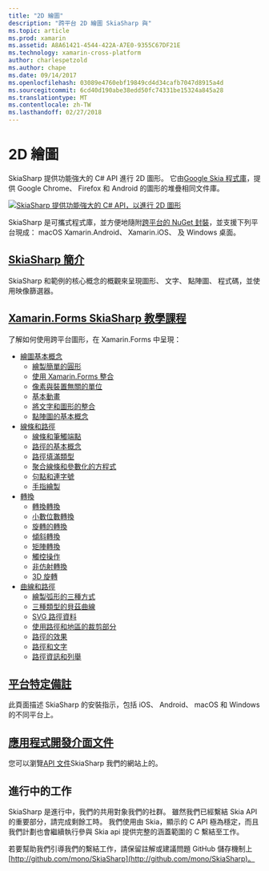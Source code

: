 ```yaml
---
title: "2D 繪圖"
description: "跨平台 2D 繪圖 SkiaSharp 與"
ms.topic: article
ms.prod: xamarin
ms.assetid: A8A61421-4544-422A-A7E0-9355C67DF21E
ms.technology: xamarin-cross-platform
author: charlespetzold
ms.author: chape
ms.date: 09/14/2017
ms.openlocfilehash: 03089e4760ebf19849cd4d34cafb7047d8915a4d
ms.sourcegitcommit: 6cd40d190abe38edd50fc74331be15324a845a28
ms.translationtype: MT
ms.contentlocale: zh-TW
ms.lasthandoff: 02/27/2018
---
```

# <a name="2d-drawing"></a>2D 繪圖

SkiaSharp 提供功能強大的 C# API 進行 2D 圖形。 它由[Google Skia 程式庫](http://skia.org)，提供 Google Chrome、 Firefox 和 Android 的圖形的堆疊相同文件庫。

[ ![](images/ide-sml.png "SkiaSharp 提供功能強大的 C# API，以進行 2D 圖形")](images/ide.png)

SkiaSharp 是可攜式程式庫，並方便地隨附[跨平台的 NuGet 封裝](https://www.nuget.org/packages/SkiaSharp)，並支援下列平台現成： macOS Xamarin.Android、 Xamarin.iOS、 及 Windows 桌面。

## <a name="introduction-to-skiasharpgraphics-gamesskiasharpintroductionmd"></a>[SkiaSharp 簡介](~/graphics-games/skiasharp/introduction.md)

SkiaSharp 和範例的核心概念的概觀來呈現圖形、 文字、 點陣圖、 程式碼，並使用映像篩選器。

## <a name="skiasharp-tutorials-for-xamarinformsxamarin-formsuser-interfacegraphicsskiasharpindexmd"></a>[Xamarin.Forms SkiaSharp 教學課程](~/xamarin-forms/user-interface/graphics/skiasharp/index.md)

了解如何使用跨平台圖形，在 Xamarin.Forms 中呈現：

- [繪圖基本概念](~/xamarin-forms/user-interface/graphics/skiasharp/basics/index.md)
  * [繪製簡單的圓形](~/xamarin-forms/user-interface/graphics/skiasharp/basics/circle.md)
  * [使用 Xamarin.Forms 整合](~/xamarin-forms/user-interface/graphics/skiasharp/basics/integration.md)
  * [像素與裝置無關的單位](~/xamarin-forms/user-interface/graphics/skiasharp/basics/pixels.md)
  * [基本動畫](~/xamarin-forms/user-interface/graphics/skiasharp/basics/animation.md)
  * [將文字和圖形的整合](~/xamarin-forms/user-interface/graphics/skiasharp/basics/text.md)
  * [點陣圖的基本概念](~/xamarin-forms/user-interface/graphics/skiasharp/basics/bitmaps.md)
- [線條和路徑](~/xamarin-forms/user-interface/graphics/skiasharp/paths/index.md)
  * [線條和筆觸端點](~/xamarin-forms/user-interface/graphics/skiasharp/paths/lines.md)
  * [路徑的基本概念](~/xamarin-forms/user-interface/graphics/skiasharp/paths/paths.md)
  * [路徑填滿類型](~/xamarin-forms/user-interface/graphics/skiasharp/paths/fill-types.md)
  * [聚合線條和參數化的方程式](~/xamarin-forms/user-interface/graphics/skiasharp/paths/polylines.md)
  * [句點和連字號](~/xamarin-forms/user-interface/graphics/skiasharp/paths/dots.md)
  * [手指繪製](~/xamarin-forms/user-interface/graphics/skiasharp/paths/finger-paint.md)
- [轉換](~/xamarin-forms/user-interface/graphics/skiasharp/transforms/index.md)
  * [轉換轉換](~/xamarin-forms/user-interface/graphics/skiasharp/transforms/translate.md)
  * [小數位數轉換](~/xamarin-forms/user-interface/graphics/skiasharp/transforms/scale.md)
  * [旋轉的轉換](~/xamarin-forms/user-interface/graphics/skiasharp/transforms/rotate.md)
  * [傾斜轉換](~/xamarin-forms/user-interface/graphics/skiasharp/transforms/skew.md)
  * [矩陣轉換](~/xamarin-forms/user-interface/graphics/skiasharp/transforms/matrix.md)
  * [觸控操作](~/xamarin-forms/user-interface/graphics/skiasharp/transforms/touch.md)
  * [非仿射轉換](~/xamarin-forms/user-interface/graphics/skiasharp/transforms/non-affine.md)
  * [3D 旋轉](~/xamarin-forms/user-interface/graphics/skiasharp/transforms/3d-rotation.md)
- [曲線和路徑](~/xamarin-forms/user-interface/graphics/skiasharp/curves/index.md)
  * [繪製弧形的三種方式](~/xamarin-forms/user-interface/graphics/skiasharp/curves/arcs.md)
  * [三種類型的貝茲曲線](~/xamarin-forms/user-interface/graphics/skiasharp/curves/beziers.md)
  * [SVG 路徑資料](~/xamarin-forms/user-interface/graphics/skiasharp/curves/path-data.md)
  * [使用路徑和地區的裁剪部分](~/xamarin-forms/user-interface/graphics/skiasharp/curves/clipping.md)
  * [路徑的效果](~/xamarin-forms/user-interface/graphics/skiasharp/curves/effects.md)
  * [路徑和文字](~/xamarin-forms/user-interface/graphics/skiasharp/curves/text-paths.md)
  * [路徑資訊和列舉](~/xamarin-forms/user-interface/graphics/skiasharp/curves/information.md)

## <a name="platform-specific-notesgraphics-gamesskiasharpplatformmd"></a>[平台特定備註](~/graphics-games/skiasharp/platform.md)

此頁面描述 SkiaSharp 的安裝指示，包括 iOS、 Android、 macOS 和 Windows 的不同平台上。

## <a name="api-documentationhttpsdeveloperxamarincomapinamespaceskiasharp"></a>[應用程式開發介面文件](https://developer.xamarin.com/api/namespace/SkiaSharp/)

您可以瀏覽[API 文件](https://developer.xamarin.com/api/namespace/SkiaSharp/)SkiaSharp 我們的網站上的。

## <a name="work-in-progress"></a>進行中的工作

SkiaSharp 是進行中，我們的共用對象我們的社群。 雖然我們已經繫結 Skia API 的重要部分，請完成剩餘工時。 我們使用由 Skia，顯示的 C API 極為穩定，而且我們計劃也會繼續執行參與 Skia api 提供完整的涵蓋範圍的 C 繫結至工作。

若要幫助我們引導我們的繫結工作，請保留註解或建議問題 GitHub 儲存機制上[http://github.com/mono/SkiaSharp](http://github.com/mono/SkiaSharp)。
